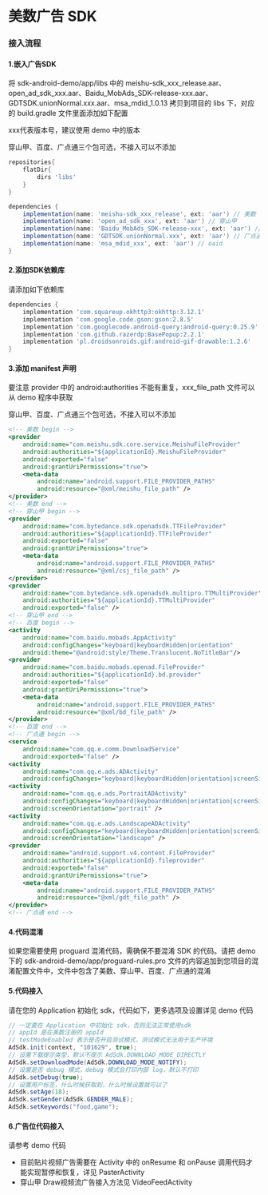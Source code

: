 # 美数广告 SDK
### 接入流程
#### 1.嵌入广告SDK
将 sdk-android-demo/app/libs 中的 meishu-sdk_xxx_release.aar、open_ad_sdk_xxx.aar、Baidu_MobAds_SDK-release-xxx.aar、GDTSDK.unionNormal.xxx.aar、msa_mdid_1.0.13 拷贝到项目的 libs 下，对应的 build.gradle 文件里面添加如下配置

xxx代表版本号，建议使用 demo 中的版本

穿山甲、百度、广点通三个包可选，不接入可以不添加

```groovy
repositories{
    flatDir{
        dirs 'libs'
    }
}

dependencies {
    implementation(name: 'meishu-sdk_xxx_release', ext: 'aar') // 美数
    implementation(name: 'open_ad_sdk_xxx', ext: 'aar') // 穿山甲
    implementation(name: 'Baidu_MobAds_SDK-release-xxx', ext: 'aar') // 百度
    implementation(name: 'GDTSDK.unionNormal.xxx', ext: 'aar') // 广点通
    implementation(name: 'msa_mdid_xxx', ext: 'aar') // oaid
}
```
    
#### 2.添加SDK依赖库
请添加如下依赖库

```groovy
dependencies {
    implementation 'com.squareup.okhttp3:okhttp:3.12.1'
    implementation 'com.google.code.gson:gson:2.8.5'
    implementation 'com.googlecode.android-query:android-query:0.25.9'
    implementation 'com.github.razerdp:BasePopup:2.2.1'
    implementation 'pl.droidsonroids.gif:android-gif-drawable:1.2.6'
}
```

#### 3.添加 manifest 声明
要注意 provider 中的 android:authorities 不能有重复，xxx_file_path 文件可以从 demo 程序中获取

穿山甲、百度、广点通三个包可选，不接入可以不添加

```xml
<!-- 美数 begin -->
<provider
    android:name="com.meishu.sdk.core.service.MeishuFileProvider"
    android:authorities="${applicationId}.MeishuFileProvider"
    android:exported="false"
    android:grantUriPermissions="true">
    <meta-data
        android:name="android.support.FILE_PROVIDER_PATHS"
        android:resource="@xml/meishu_file_path" />
</provider>
<!-- 美数 end -->
<!-- 穿山甲 begin -->
<provider
    android:name="com.bytedance.sdk.openadsdk.TTFileProvider"
    android:authorities="${applicationId}.TTFileProvider"
    android:exported="false"
    android:grantUriPermissions="true">
    <meta-data
        android:name="android.support.FILE_PROVIDER_PATHS"
        android:resource="@xml/csj_file_path" />
</provider>
<provider
    android:name="com.bytedance.sdk.openadsdk.multipro.TTMultiProvider"
    android:authorities="${applicationId}.TTMultiProvider"
    android:exported="false" />
<!-- 穿山甲 end -->
<!-- 百度 begin -->
<activity
    android:name="com.baidu.mobads.AppActivity"
    android:configChanges="keyboard|keyboardHidden|orientation"
    android:theme="@android:style/Theme.Translucent.NoTitleBar"/>
<provider
    android:name="com.baidu.mobads.openad.FileProvider"
    android:authorities="${applicationId}.bd.provider"
    android:exported="false"
    android:grantUriPermissions="true">
    <meta-data
        android:name="android.support.FILE_PROVIDER_PATHS"
        android:resource="@xml/bd_file_path" />
</provider>
<!-- 百度 end -->
<!-- 广点通 begin -->
<service
    android:name="com.qq.e.comm.DownloadService"
    android:exported="false" />
<activity
    android:name="com.qq.e.ads.ADActivity"
    android:configChanges="keyboard|keyboardHidden|orientation|screenSize" />
<activity
    android:name="com.qq.e.ads.PortraitADActivity"
    android:configChanges="keyboard|keyboardHidden|orientation|screenSize"
    android:screenOrientation="portrait" />
<activity
    android:name="com.qq.e.ads.LandscapeADActivity"
    android:configChanges="keyboard|keyboardHidden|orientation|screenSize"
    android:screenOrientation="landscape" />
<provider
    android:name="android.support.v4.content.FileProvider"
    android:authorities="${applicationId}.fileprovider"
    android:exported="false"
    android:grantUriPermissions="true">
    <meta-data
        android:name="android.support.FILE_PROVIDER_PATHS"
        android:resource="@xml/gdt_file_path" />
</provider>
<!-- 广点通 end -->
```

#### 4.代码混淆
如果您需要使用 proguard 混淆代码，需确保不要混淆 SDK 的代码。请把 demo 下的 sdk-android-demo/app/proguard-rules.pro 文件的内容追加到您项目的混淆配置文件中，文件中包含了美数、穿山甲、百度、广点通的混淆

#### 5.代码接入
请在您的 Application 初始化 sdk，代码如下，更多选项及设置详见 demo 代码
```java
// 一定要在 Application 中初始化 sdk，否则无法正常使用sdk
// appId 是在美数注册的 appId
// testModeEnabled 表示是否开启测试模式，测试模式无法用于生产环境
AdSdk.init(context, "101629", true);
// 设置下载提示类型，默认不提示 AdSdk.DOWNLOAD_MODE_DIRECTLY
AdSdk.setDownloadMode(AdSdk.DOWNLOAD_MODE_NOTIFY);
// 设置是否 debug 模式，debug 模式会打印内部 log，默认不打印
AdSdk.setDebug(true);
// 设置用户标签，什么时候获取到，什么时候设置就可以了
AdSdk.setAge(18);
AdSdk.setGender(AdSdk.GENDER_MALE);
AdSdk.setKeywords("food,game");
```
#### 6.广告位代码接入
请参考 demo 代码

* 目前贴片视频广告需要在 Activity 中的 onResume 和 onPause 调用代码才能实现暂停和恢复，详见 PasterActivity
* 穿山甲 Draw视频流广告接入方法见 VideoFeedActivity
